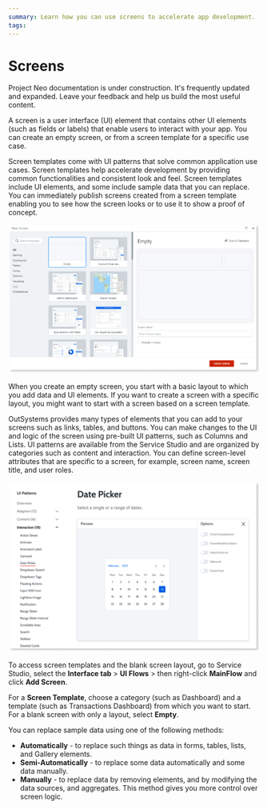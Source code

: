 ```yaml
---
summary: Learn how you can use screens to accelerate app development.
tags: 
---
```


# Screens

<div class="info" markdown="1">

Project Neo documentation is under construction. It's frequently updated and expanded. Leave your feedback and help us build the most useful content.

</div>

A screen is a user interface (UI) element that contains other UI elements (such as fields or labels) that enable users to interact with your app. You can create an empty screen, or from a screen template for a specific use case.

Screen templates come with UI patterns that solve common application use cases. Screen templates help accelerate development by providing common functionalities and consistent look and feel. Screen templates include UI elements, and some include sample data that you can replace. You can immediately publish screens created from a screen template enabling you to see how the screen looks or to use it to show a proof of concept.

![ui screen template](images/ui-screen-template-ss.png)

When you create an empty screen, you start with a basic layout to which you add data and UI elements. If you want to create a screen with a specific layout, you might want to start with a screen based on a screen template.

OutSystems provides many types of elements that you can add to your screens such as links, tables, and buttons. You can make changes to the UI and logic of the screen using pre-built UI patterns, such as Columns and Lists. UI patterns are available from the Service Studio and are organized by categories such as content and interaction. You can define screen-level attributes that are specific to a screen, for example, screen name, screen title, and user roles.

![ui patterns](images/ui-patterns-ss.png)

To access screen templates and the blank screen layout, go to Service Studio, select the **Interface tab** > **UI Flows** > then right-click **MainFlow** and click **Add Screen**.

For a **Screen Template**, choose a category (such as Dashboard) and a template (such as Transactions Dashboard) from which you want to start.
For a blank screen with only a layout, select **Empty**.

You can replace sample data using one of the following methods:

* **Automatically** - to replace such things as data in forms, tables, lists, and Gallery elements.
* **Semi-Automatically** - to replace some data automatically and some data manually.
* **Manually** - to replace data by removing elements, and by modifying the data sources, and aggregates. This method gives you more control over screen logic.
